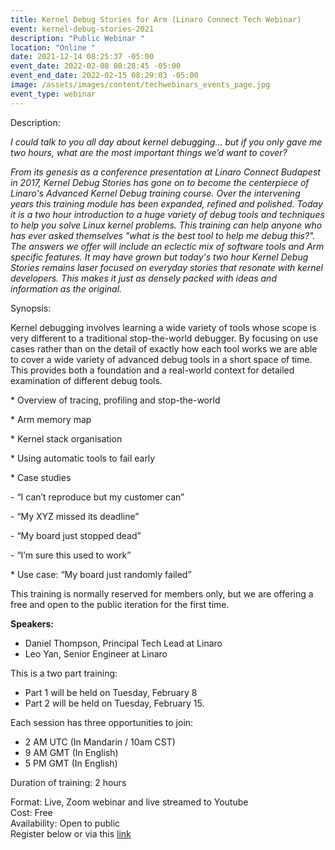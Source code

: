 ```yaml
---
title: Kernel Debug Stories for Arm (Linaro Connect Tech Webinar)
event: kernel-debug-stories-2021
description: "Public Webinar "
location: "Online "
date: 2021-12-14 08:25:37 -05:00
event_date: 2022-02-08 08:28:45 -05:00
event_end_date: 2022-02-15 08:29:03 -05:00
image: /assets/images/content/techwebinars_events_page.jpg
event_type: webinar
---
```

Description: 

*I could talk to you all day about kernel debugging… but if you only gave me two hours, what are the most important things we’d want to cover?*

*From its genesis as a conference presentation at Linaro Connect Budapest in 2017, Kernel Debug Stories has gone on to become the centerpiece of Linaro's Advanced Kernel Debug training course. Over the intervening years this training module has been expanded, refined and polished. Today it is a two hour introduction to a huge variety of debug tools and techniques to help you solve Linux kernel problems. This training can help anyone who has ever asked themselves "what is the best tool to help me debug this?". The answers we offer will include an eclectic mix of software tools and Arm specific features. It may have grown but today's two hour Kernel Debug Stories remains laser focused on everyday stories that resonate with kernel developers. This makes it just as densely packed with ideas and information as the original.*

Synopsis:

Kernel debugging involves learning a wide variety of tools whose scope is very different to a traditional stop-the-world debugger. By focusing on use cases rather than on the detail of exactly how each tool works we are able to cover a wide variety of advanced debug tools in a short space of time. This provides both a foundation and a real-world context for detailed examination of different debug tools.

\* Overview of tracing, profiling and stop-the-world

\* Arm memory map

\* Kernel stack organisation

\* Using automatic tools to fail early

\* Case studies

\- “I can’t reproduce but my customer can”

\- “My XYZ missed its deadline”

\- “My board just stopped dead”

\- “I’m sure this used to work”

\* Use case: “My board just randomly failed”

This training is normally reserved for members only, but we are offering a free and open to the public iteration for the first time. 

**Speakers:**

* Daniel Thompson, Principal Tech Lead at Linaro
* Leo Yan, Senior Engineer at Linaro

This is a two part training:

* Part 1 will be held on Tuesday, February 8
* Part 2 will be held on Tuesday, February 15.

Each session has three opportunities to join:

* 2 AM UTC (In Mandarin / 10am CST)
* 9 AM GMT (In English)
* 5 PM GMT (In English) 

Duration of training: 2 hours 

Format: Live, Zoom webinar and live streamed to Youtube \
Cost: Free\
Availability: Open to public\
Register below or via this [link](https://www.cognitoforms.com/Linaro1/LinaroTechWebinarTrainingKernelDebugStoriesForArm)

<div class="cognito">
<script src="https://www.cognitoforms.com/s/KvRQmIn2dku6k6gGP711jw"></script>
<script>Cognito.load("forms", { id: "23" });</script>
</div>